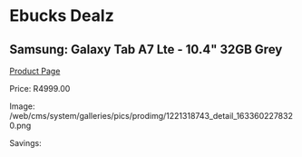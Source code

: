 
# Ebucks Dealz
## Samsung: Galaxy Tab A7 Lte - 10.4" 32GB Grey
[Product Page](https://www.ebucks.com/web/shop/productSelected.do?prodId=1221318743&catId=853981621)

Price: R4999.00

Image: /web/cms/system/galleries/pics/prodimg/1221318743_detail_1633602278320.png

Savings: 


	
